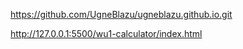 https://github.com/UgneBlazu/ugneblazu.github.io.git

http://127.0.0.1:5500/wu1-calculator/index.html
